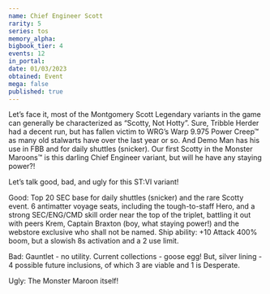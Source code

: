 ```yaml
---
name: Chief Engineer Scott
rarity: 5
series: tos
memory_alpha:
bigbook_tier: 4
events: 12
in_portal:
date: 01/03/2023
obtained: Event
mega: false
published: true
---
```


Let’s face it, most of the Montgomery Scott Legendary variants in the game can generally be characterized as “Scotty, Not Hotty”.  Sure, Tribble Herder had a decent run, but has fallen victim to WRG’s Warp 9.975 Power Creep™ as many old stalwarts have over the last year or so.  And Demo Man has his use in FBB and for daily shuttles (snicker).  Our first Scotty in the Monster Maroons™ is this darling Chief Engineer variant, but will he have any staying power?!

Let’s talk good, bad, and ugly for this ST:VI variant!

Good: Top 20 SEC base for daily shuttles (snicker) and the rare Scotty event.  6 antimatter voyage seats, including the tough-to-staff Hero, and a strong SEC/ENG/CMD skill order near the top of the triplet, battling it out with peers Krem, Captain Braxton (boy, what staying power!) and the webstore exclusive who shall not be named.  Ship ability: +10 Attack 400% boom, but a slowish 8s activation and a 2 use limit.

Bad: Gauntlet - no utility.  Current collections - goose egg!  But, silver lining - 4 possible future inclusions, of which 3 are viable and 1 is Desperate.

Ugly: The Monster Maroon itself!
